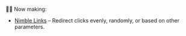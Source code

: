 👷‍♂️ Now making:
- [Nimble Links](https://www.nimblelinks.com/) – Redirect clicks evenly, randomly, or based on other parameters.
